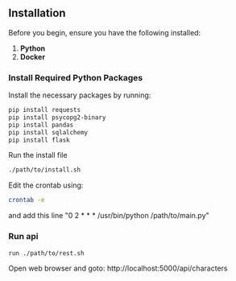 
## Installation

Before you begin, ensure you have the following installed:

1. **Python**
2. **Docker**

### Install Required Python Packages

Install the necessary packages by running:

```bash
pip install requests
pip install psycopg2-binary
pip install pandas
pip install sqlalchemy 
pip install flask
```

Run the install file
```bash
./path/to/install.sh
```
Edit the crontab using:
``` bash
crontab -e
```
and add this line "0 2 * * * /usr/bin/python /path/to/main.py"

### Run api
```bash
run ./path/to/rest.sh
```
Open web browser and goto: http://localhost:5000/api/characters